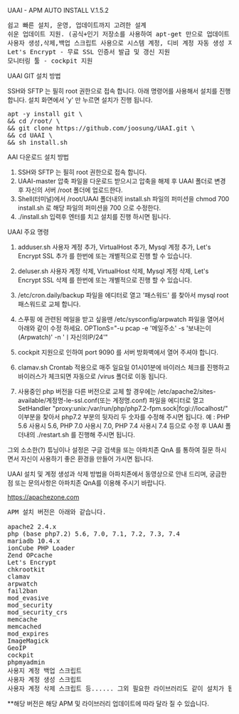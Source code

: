 UAAI - APM AUTO INSTALL V.1.5.2
<pre>
쉽고 빠른 설치, 운영, 업데이트까지 고려한 설계
쉬운 업데이트 지원. (공식+인기 저장소를 사용하여 apt-get 만으로 업데이트 완료)
사용자 생성,삭제,백업 스크립트 사용으로 시스템 계정, 디비 계정 자동 생성 지원
Let's Encrypt - 무료 SSL 인증서 발급 및 갱신 지원
모니터링 툴 - cockpit 지원
</pre>


UAAI GIT 설치 방법

SSH와 SFTP 는 필히 root 권한으로 접속 합니다.
아래 명령어를 사용해서 설치를 진행 합니다. 설치 화면에서 'y' 만 누르면 설치가 진행 됩니다.
<pre>
apt -y install git \
&& cd /root/ \
&& git clone https://github.com/joosung/UAAI.git \
&& cd UAAI \
&& sh install.sh
</pre>

AAI 다운로드 설치 방법

1. SSH와 SFTP 는 필히 root 권한으로 접속 합니다.
2. UAAI-master 압축 파일을 다운로드 받으시고 압축을 해제 후 UAAI 폴더로 변경 후 자신의 서버 /root 폴더에 업로드한다.
3. Shell(터미널)에서 /root/UAAI 폴더내의 install.sh 파일의 퍼미션을 chmod 700 install.sh 로 해당 파일의 퍼미션을 700 으로 수정한다.
4. ./install.sh 입력후 엔터를 치고 설치를 진행 하시면 됩니다.


UAAI  주요 명령

1. adduser.sh
   사용자 계정 추가, VirtualHost 추가, Mysql 계정 추가, Let's Encrypt SSL 추가 를 한번에 또는 개별적으로 진행 할 수 있습니다.

2. deluser.sh
   사용자 계정 삭제, VirtualHost 삭제, Mysql 계정 삭제, Let's Encrypt SSL 삭제 를 한번에 또는 개별적으로 진행 할 수 있습니다.

3. /etc/cron.daily/backup 파일을 에디터로 열고 '패스워드' 를 찾아서 mysql root 패스워드로 교체 합니다.

4. 스푸핑 에 관련된 메일을 받고 싶을땐 /etc/sysconfig/arpwatch 파일을 열어서 아래와 같이 수정 하세요.
   OPTIonS="-u pcap -e '메일주소' -s '보내는이(Arpwatch)' -n 'ㅣ자신의IP/24'"

5. cockpit 지원으로 인하여 port 9090 를 서버 방화벽에서 열어 주셔야 합니다.

6. clamav.sh Crontab 적용으로 매주 일요일 01시01분에 바이러스 체크를 진행하고 바이러스가 체크되면 자동으로 /virus 폴더로 이동 됩니다.

7. 사용중인 php 버전을 다른 버전으로 교체 할 경우에는 /etc/apache2/sites-available/계정명-le-ssl.conf(또는 계정명.conf) 파일을 에디터로 열고 
   SetHandler "proxy:unix:/var/run/php/php7.2-fpm.sock|fcgi://localhost/" 이부분을 찾아서 php7.2 부분의 뒷자리 두 숫자를 수정해 주시면 됩니다.
   예 : PHP 5.6 사용시 5.6, PHP 7.0 사용시 7.0, PHP 7.4 사용시 7.4 등으로 수정 후 UAAI 폴더내의 ./restart.sh 를 진행해 주시면 됩니다. 


그외 소소한(?) 튜닝이나 설정은 구글 검색을 또는 아파치존 QnA 를 통하여 질문 하시면서 자신이 사용하기 좋은 환경을 만들어 가시면 됩니다.

UAAI 설치 및 계정 생성과 삭제 방법을 아파치존에서 동영상으로 안내 드리며, 궁금한점 또는 문의사항은 아파치존 QnA를 이용해 주시기 바랍니다.

https://apachezone.com

<pre>
APM 설치 버전은 아래와 같습니다.

apache2 2.4.x
php (base php7.2) 5.6, 7.0, 7.1, 7.2, 7.3, 7.4
mariadb 10.4.x
ionCube PHP Loader
Zend OPcache
Let's Encrypt
chkrootkit
clamav
arpwatch
fail2ban
mod_evasive
mod_security
mod_security_crs
memcache
memcached
mod_expires
ImageMagick 
GeoIP
cockpit
phpmyadmin
사용지 계정 백업 스크립트
사용자 계정 생성 스크립트
사용자 계정 삭제 스크립트 등...... 그외 필요한 라이브러리도 같이 설치가 됩니다.
</pre>

**해당 버전은 해당 APM 및 라이브러리 업데이트에 따라 달라 질 수 있습니다.
